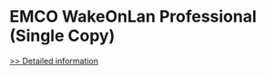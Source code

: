 # EMCO WakeOnLan Professional (Single Copy)
[>> Detailed information](https://secure.shareit.com/shareit/product.html?productid=300428534&affiliateid=200057808)